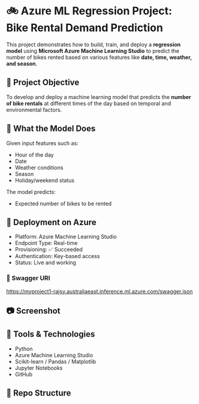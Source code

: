 # 🚲 Azure ML Regression Project: Bike Rental Demand Prediction

This project demonstrates how to build, train, and deploy a **regression model** using **Microsoft Azure Machine Learning Studio** to predict the number of bikes rented based on various features like **date, time, weather, and season**.

## 🎯 Project Objective

To develop and deploy a machine learning model that predicts the **number of bike rentals** at different times of the day based on temporal and environmental factors.

## 🧠 What the Model Does

Given input features such as:
- Hour of the day
- Date
- Weather conditions
- Season
- Holiday/weekend status

The model predicts:
- Expected number of bikes to be rented

## 🚀 Deployment on Azure

- Platform: Azure Machine Learning Studio
- Endpoint Type: Real-time
- Provisioning: ✅ Succeeded
- Authentication: Key-based access
- Status: Live and working

### 🔗 Swagger URI
https://myproject1-rajsy.australiaeast.inference.ml.azure.com/swagger.json

## 📷 Screenshot


## 🧰 Tools & Technologies

- Python
- Azure Machine Learning Studio
- Scikit-learn / Pandas / Matplotlib
- Jupyter Notebooks
- GitHub

## 📂 Repo Structure
